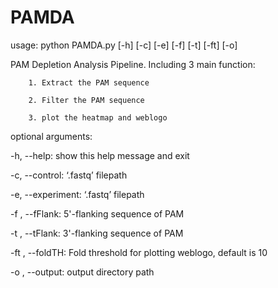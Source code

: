# PAMDA

usage: python PAMDA.py [-h] [-c] [-e] [-f] [-t] [-ft] [-o]

PAM Depletion Analysis Pipeline. Including 3 main function:

        1. Extract the PAM sequence
        
        2. Filter the PAM sequence
        
        3. plot the heatmap and weblogo
        

optional arguments:

-h, --help: show this help message and exit

-c, --control: ‘.fastq’ filepath

-e, --experiment: ‘.fastq’ filepath

-f , --fFlank: 5'-flanking sequence of PAM

-t , --tFlank: 3'-flanking sequence of PAM

-ft , --foldTH: Fold threshold for plotting weblogo, default is 10

-o , --output: output directory path

